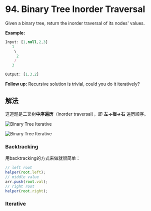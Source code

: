# 94. Binary Tree Inorder Traversal

Given a binary tree, return the inorder traversal of its nodes' values.

**Example:**

```js
Input: [1,null,2,3]
   1
    \
     2
    /
   3

Output: [1,3,2]
```

**Follow up:** Recursive solution is trivial, could you do it iteratively?

## 解法

这道题是二叉树**中序遍历**（inorder traversal），即 **左->根->右** 遍历顺序。

![Binary Tree Iterative](https://www.google.com/url?sa=i&rct=j&q=&esrc=s&source=images&cd=&cad=rja&uact=8&ved=2ahUKEwiiqNWRjaTdAhVQnOAKHclyAUQQjRx6BAgBEAU&url=https%3A%2F%2Fjavarevisited.blogspot.com%2F2016%2F07%2Fbinary-tree-preorder-traversal-in-java-using-recursion-iteration-example.html&psig=AOvVaw3zUAtHTpNQCPGsuFYr9O5S&ust=1536245068746132)

![Binary Tree Iterative](https://www.google.com/url?sa=i&rct=j&q=&esrc=s&source=images&cd=&cad=rja&uact=8&ved=2ahUKEwic0cvgjaTdAhUNJt8KHRrJCJEQjRx6BAgBEAU&url=http%3A%2F%2Flib.csdn.net%2Farticle%2Fdatastructure%2F21948&psig=AOvVaw2j2exOZPzPt1pc-bqh2JHV&ust=1536245182782259)

### Backtracking

用backtracking的方式来做就很简单：

```js
// left root
helper(root.left);
// middle value
arr.push(root.val);
// right root
helper(root.right);
```

### Iterative
